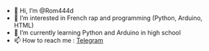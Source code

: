 - 👋 Hi, I’m @Rom444d
- 👀 I’m interested in French rap and programming (Python, Arduino, HTML)
- 🌱 I’m currently learning Python and Arduino in high school
- 📫 How to reach me : [Telegram](https://t.me/Rom444d)


<!---
Rom444d/Rom444d is a ✨ special ✨ repository because its `README.md` (this file) appears on your GitHub profile.
You can click the Preview link to take a look at your changes.
--->
